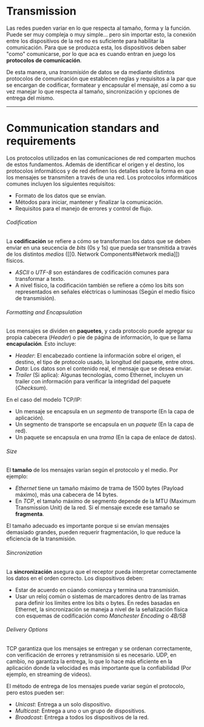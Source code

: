 # Transmission

Las redes pueden variar en lo que respecta al tamaño, forma y la función. Puede ser muy compleja o muy simple... pero sin importar esto, la conexión entre los dispositivos de la red no es suficiente para habilitar la comunicación. Para que se produzca esta, los dispositivos deben saber "como" comunicarse, por lo que aca es cuando entran en juego los **protocolos de comunicación**.

De esta manera, una *transmisión* de datos se da mediante distintos protocolos de comunicación que establecen reglas y requisitos a la par que se encargan de codificar, formatear y encapsular el mensaje, así como a su vez manejar lo que respecta al tamaño, sincronización y opciones de entrega del mismo.

---
# Communication standars and requirements

Los protocolos utilizados en las comunicaciones de red comparten muchos de estos fundamentos. Además de identificar el origen y el destino, los protocolos informáticos y de red definen los detalles sobre la forma en que los mensajes se transmiten a través de una red. Los protocolos informáticos comunes incluyen los siguientes requisitos:

- Formato de los datos que se envían.
- Métodos para iniciar, mantener y finalizar la comunicación.
- Requisitos para el manejo de errores y control de flujo.

###### Codification
La **codificación** se refiere a cómo se transforman los datos que se deben enviar en una seucencia de *bits* (0s y 1s) que pueda ser transmitida a través de los distintos *medios* ([[0. Network Components#Network media]]) físicos.

- *ASCII* o *UTF-8* son estándares de codificación comunes para transformar a texto.
- A nivel físico, la codificación también se refiere a cómo los bits son representados en señales eléctricas o luminosas (Según el medio físico de transmisión).

###### Formatting and Encapsulation
Los mensajes se dividen en **paquetes**, y cada protocolo puede agregar su propia cabecera (*Header*) o pie de página de información, lo que se llama **encapulación**. Esto incluye:

- *Header*: El encabezado contiene la información sobre el origen, el destino, el tipo de protocolo usado, la longitud del paquete, entre otros.
- *Data*: Los datos son el contenido real, el mensaje que se desea enviar.
- *Trailer* (Si aplica): Algunas tecnologías, como Ethernet, incluyen un trailer con información para verificar la integridad del paquete (*Checksum*).

En el caso del modelo TCP/IP:

- Un mensaje se encapsula en un *segmento* de transporte (En la capa de aplicación).
- Un segmento de transporte se encapsula en un *paquete* (En la capa de red).
- Un paquete se encapsula en una *trama* (En la capa de enlace de datos).

###### Size 
El **tamaño** de los mensajes varían según el protocolo y el medio. Por ejemplo:

- *Ethernet*  tiene un tamaño máximo de trama de 1500 bytes (Payload máximo), más una cabecera de 14 bytes.
- En *TCP*, el tamaño máximo de segmento depende de la MTU (Maximum Transmission Unit) de la red. Si el mensaje excede ese tamaño se **fragmenta**.

El tamaño adecuado es importante porque si se envían mensajes demasiado grandes, pueden requerir fragmentación, lo que reduce la eficiencia de la transmisión.

###### Sincronization
La **sincronización** asegura que el receptor pueda interpretar correctamente los datos en el orden correcto. Los dispositivos deben:

- Estar de acuerdo en cúando comienza y termina una transmisión.
- Usar un reloj común o sistemas de marcadores dentro de las tramas para definir los límites entre los bits o bytes. En redes basadas en Ethernet, la sincronización se maneja a  nivel de la señalización física con esquemas de codificación como *Manchester Encoding* o *4B/5B*

###### Delivery Options
TCP garantiza que los mensajes se entregan y se ordenan correctamente, con verificación de errores y retransmisión si es necesario. UDP, en cambio, no garantiza la entrega, lo que lo hace más eficiente en la aplicación donde la velocidad es más importante que la confiabilidad (Por ejemplo, en streaming de videos).

El método de entrega de los mensajes puede variar según el protocolo, pero estos pueden ser:

- *Unicast*: Entrega a un solo dispositivo.
- *Multicast*: Entrega a uno o un grupo de dispositivos.
- *Broadcast*: Entrega a todos los dispositivos de la red.

